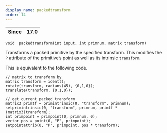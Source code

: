 ```yaml
---
display_name: packedtransform
order: 14
---
```

| Since | 17.0 |
| --- | --- |

`void  packedtransform(int input, int primnum, matrix transform)`

Transforms a packed primitive by the specified transform. This modifies the `P`
attribute of the primitive’s point as well as its intrinsic `transform`.

This is equivalent to the following code.

```vex
// matrix to transform by
matrix transform = ident();
rotate(transform, radians(45), {0,1,0});
translate(transform, {0,1,0});

// get current packed transform
matrix3 primtf = primintrinsic(0, "transform", primnum);
setprimintrinsic(0, "transform", primnum, primtf * (matrix3)transform);
int primpoint = primpoint(0, primnum, 0);
vector pos = point(0, "P", primpoint);
setpointattrib(0, "P", primpoint, pos * transform);

```
